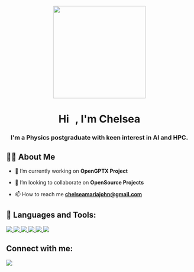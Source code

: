 <p align="center">
<img src="https://user-images.githubusercontent.com/36626249/137774921-1cace837-1b9a-452a-86fb-2afc7ce341bb.png" height="250px" />
</p>
<h1 align="center">Hi <img src="https://raw.githubusercontent.com/MartinHeinz/MartinHeinz/master/wave.gif" width="10px">, I'm Chelsea </h1>
<h3 align="center">I'm a Physics postgraduate with keen interest in AI and HPC.</h3>


## 🙋‍♂️ About Me

- 🔭 I’m currently working on **OpenGPTX Project**

- 👯 I’m looking to collaborate on **OpenSource Projects**

- 📫 How to reach me **chelseamariajohn@gmail.com**

## 🚀 Languages and Tools:

<p align="left"> 
    <a href="https://www.python.org" target="_blank"> <img src="https://img.icons8.com/color/48/000000/python.png"/> </a> 
    <a href="https://www.java.com" target="_blank"> <img src="https://img.icons8.com/color/48/000000/java-coffee-cup-logo.png"/> </a>
    <a href="https://developer.mozilla.org/en-US/docs/Web/JavaScript" target="_blank"> <img src="https://img.icons8.com/color/48/000000/javascript.png"/> </a> 
    <a href="https://www.cplusplus.com/" target="_blank"> <img src="https://img.icons8.com/color/48/000000/c-plus-plus-logo.png"/> </a> 
    <a href="https://www.w3.org/html/" target="_blank"> <img src="https://img.icons8.com/color/48/000000/html-5.png"/> </a> 
    <a href="https://www.haskell.org/" target="_blank"><img src="https://img.icons8.com/color/48/000000/haskell.png"/></a></p>

## Connect with me:
<p align="left">
<a href = "https://www.linkedin.com/in/chelsea-john-19a295135//" target="_blank"><img src="https://img.icons8.com/fluent/48/000000/linkedin.png"/></a></p>
